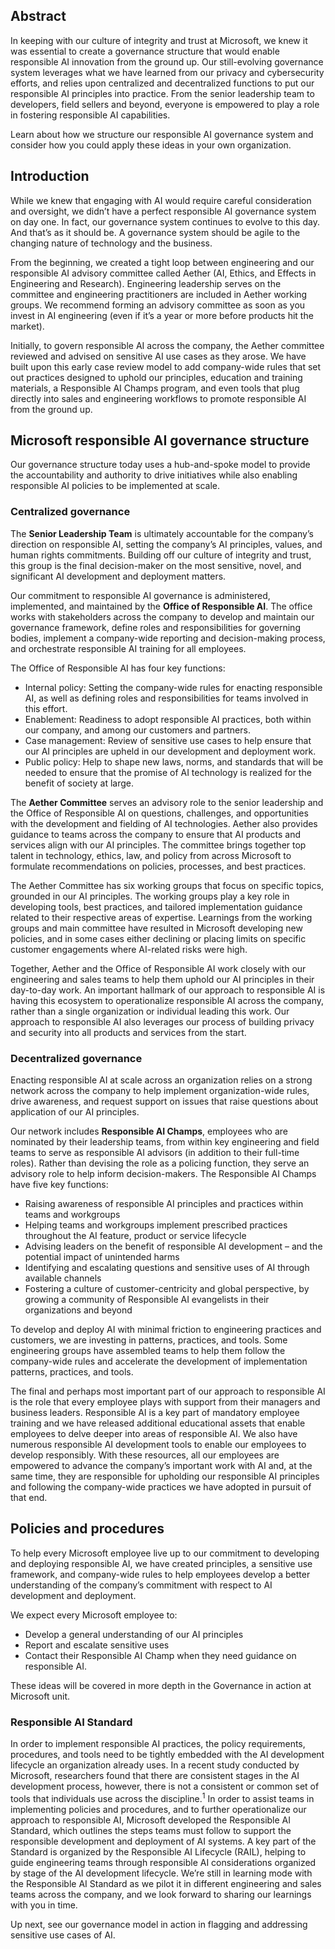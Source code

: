 ## Abstract

In keeping with our culture of integrity and trust at Microsoft, we knew it was essential to create a governance structure that would enable responsible AI innovation from the ground up. Our still-evolving governance system leverages what we have learned from our privacy and cybersecurity efforts, and relies upon centralized and decentralized functions to put our responsible AI principles into practice. From the senior leadership team to developers, field sellers and beyond, everyone is empowered to play a role in fostering responsible AI capabilities.

Learn about how we structure our responsible AI governance system and consider how you could apply these ideas in your own organization.

## Introduction

While we knew that engaging with AI would require careful consideration and oversight, we didn’t have a perfect responsible AI governance system on day one. In fact, our governance system continues to evolve to this day. And that’s as it should be. A governance system should be agile to the changing nature of technology and the business.

From the beginning, we created a tight loop between engineering and our responsible AI advisory committee called Aether (AI, Ethics, and Effects in Engineering and Research). Engineering leadership serves on the committee and engineering practitioners are included in Aether working groups. We recommend forming an advisory committee as soon as you invest in AI engineering (even if it’s a year or more before products hit the market).

Initially, to govern responsible AI across the company, the Aether committee reviewed and advised on sensitive AI use cases as they arose. We have built upon this early case review model to add company-wide rules that set out practices designed to uphold our principles, education and training materials, a Responsible AI Champs program, and even tools that plug directly into sales and engineering workflows to promote responsible AI from the ground up.

## Microsoft responsible AI governance structure

Our governance structure today uses a hub-and-spoke model to provide the accountability and authority to drive initiatives while also enabling responsible AI policies to be implemented at scale.

### Centralized governance

The __Senior Leadership Team__ is ultimately accountable for the company’s direction on responsible AI, setting the company’s AI principles, values, and human rights commitments. Building off our culture of integrity and trust, this group is the final decision-maker on the most sensitive, novel, and significant AI development and deployment matters.

Our commitment to responsible AI governance is administered, implemented, and maintained by the __Office of Responsible AI__. The office works with stakeholders across the company to develop and maintain our governance framework, define roles and responsibilities for governing bodies, implement a company-wide reporting and decision-making process, and orchestrate responsible AI training for all employees.

The Office of Responsible AI has four key functions:  

* Internal policy: Setting the company-wide rules for enacting responsible AI, as well as defining roles and responsibilities for teams involved in this effort.
* Enablement: Readiness to adopt responsible AI practices, both within our company, and among our customers and partners.  
* Case management: Review of sensitive use cases to help ensure that our AI principles are upheld in our development and deployment work.  
* Public policy: Help to shape new laws, norms, and standards that will be needed to ensure that the promise of AI technology is realized for the benefit of society at large.

The __Aether Committee__ serves an advisory role to the senior leadership and the Office of Responsible AI on questions, challenges, and opportunities with the development and fielding of AI technologies. Aether also provides guidance to teams across the company to ensure that AI products and services align with our AI principles. The committee brings together top talent in technology, ethics, law, and policy from across Microsoft to formulate recommendations on policies, processes, and best practices.

The Aether Committee has six working groups that focus on specific topics, grounded in our AI principles. The working groups play a key role in developing tools, best practices, and tailored implementation guidance related to their respective areas of expertise. Learnings from the working groups and main committee have resulted in Microsoft developing new policies, and in some cases either declining or placing limits on specific customer engagements where AI-related risks were high.

Together, Aether and the Office of Responsible AI work closely with our engineering and sales teams to help them uphold our AI principles in their day-to-day work.  An important hallmark of our approach to responsible AI is having this ecosystem to operationalize responsible AI across the company, rather than a single organization or individual leading this work. Our approach to responsible AI also leverages our process of building privacy and security into all products and services from the start.

### Decentralized governance

Enacting responsible AI at scale across an organization relies on a strong network across the company to help implement organization-wide rules, drive awareness, and request support on issues that raise questions about application of our AI principles.

Our network includes __Responsible AI Champs__, employees who are nominated by their leadership teams, from within key engineering and field teams to serve as responsible AI advisors (in addition to their full-time roles). Rather than devising the role as a policing function, they serve an advisory role to help inform decision-makers. The Responsible AI Champs have five key functions:

* Raising awareness of responsible AI principles and practices within teams and workgroups 
* Helping teams and workgroups implement prescribed practices throughout the AI feature, product or service lifecycle 
* Advising leaders on the benefit of responsible AI development – and the potential impact of unintended harms 
* Identifying and escalating questions and sensitive uses of AI through available channels 
* Fostering a culture of customer-centricity and global perspective, by growing a community of Responsible AI evangelists in their organizations and beyond 

To develop and deploy AI with minimal friction to engineering practices and customers, we are investing in patterns, practices, and tools. Some engineering groups have assembled teams to help them follow the company-wide rules and accelerate the development of implementation patterns, practices, and tools.

The final and perhaps most important part of our approach to responsible AI is the role that every employee plays with support from their managers and business leaders. Responsible AI is a key part of mandatory employee training and we have released additional educational assets that enable employees to delve deeper into areas of responsible AI. We also have numerous responsible AI development tools to enable our employees to develop responsibly. With these resources, all our employees are empowered to advance the company’s important work with AI and, at the same time, they are responsible for upholding our responsible AI principles and following the company-wide practices we have adopted in pursuit of that end.

## Policies and procedures

To help every Microsoft employee live up to our commitment to developing and deploying responsible AI, we have created principles, a sensitive use framework, and company-wide rules to help employees develop a better understanding of the company’s commitment with respect to AI development and deployment.

We expect every Microsoft employee to:

* Develop a general understanding of our AI principles  
* Report and escalate sensitive uses  
* Contact their Responsible AI Champ when they need guidance on responsible AI.

These ideas will be covered in more depth in the Governance in action at Microsoft unit.

### Responsible AI Standard

In order to implement responsible AI practices, the policy requirements, procedures, and tools need to be tightly embedded with the AI development lifecycle an organization already uses. In a recent study conducted by Microsoft, researchers found that there are consistent stages in the AI development process, however, there is not a consistent or common set of tools that individuals use across the discipline.<sup>1</sup> In order to assist teams in implementing policies and procedures, and to further operationalize our approach to responsible AI, Microsoft developed the Responsible AI Standard, which outlines the steps teams must follow to support the responsible development and deployment of AI systems. A key part of the Standard is organized by the Responsible AI Lifecycle (RAIL), helping to guide engineering teams through responsible AI considerations organized by stage of the AI development lifecycle. We’re still in learning mode with the Responsible AI Standard as we pilot it in different engineering and sales teams across the company, and we look forward to sharing our learnings with you in time.

Up next, see our governance model in action in flagging and addressing sensitive use cases of AI.
